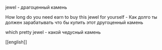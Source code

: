 jewel - драгоценный камень 

How long do you need earn  to buy this jewel for yourself  - Как долго ты должен зарабатывать что бы купить этот другоценный камень

which pretty jewel - какой чедусный камень

[[english]]

